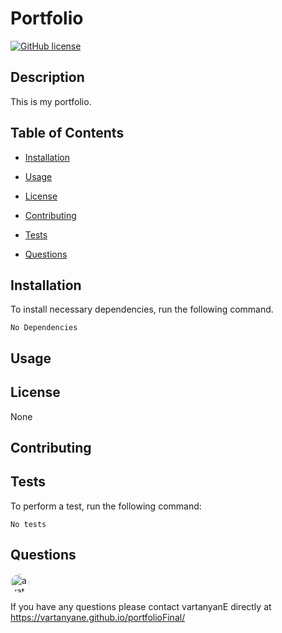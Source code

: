 

# Portfolio 

[![GitHub license](https://img.shields.io/github/license/Naereen/StrapDown.js.svg)](https://github.com/Naereen/StrapDown.js/blob/master/LICENSE)

## Description

This is my portfolio.


## Table of Contents

* [Installation](#Installation) 

* [Usage](#Usage) 

* [License](#License) 

* [Contributing](#Contributing) 

* [Tests](#Tests)

* [Questions](#Questions)

## Installation

To install necessary dependencies, run the following command.


    No Dependencies

## Usage



## License

    
None

## Contributing



## Tests

To perform a test, run the following command:

    No tests
    
    
## Questions


<img src="https://avatars1.githubusercontent.com/u/15513093?v=4" alt="avatar" style="border-radius: 16px" width="30"/>





If you have any questions please contact vartanyanE directly at https://vartanyane.github.io/portfolioFinal/
